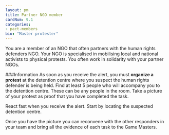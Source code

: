 ```yaml
---
layout: pm
title: Partner NGO member
cardNum: 9.1
categories:
- pact-members
bio: "Master protester"
---
```

You are a member of an NGO that often partners with the human rights defenders NGO. Your NGO is specialised in mobilising local and national activists to physical protests. You often work in solidarity with your partner NGOs.

###Information
As soon as you receive the alert, you must **organize a protest** at the detention centre where you suspect the human rights defender is being held. Find at least 5 people who will accompany you to the detention centre. These can be any people in the room. Take a picture of your protest as proof that you have completed the task.

React fast when you receive the alert. Start by locating the suspected detention centre.

Once you have the picture you can reconvene with the other responders in your team and bring all the evidence of each task to the Game Masters.
